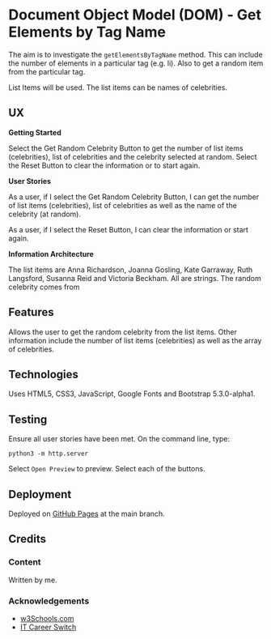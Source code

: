 # Document Object Model (DOM) - Get Elements by Tag Name

The aim is to investigate the `getElementsByTagName` method.  This can include the number of elements in a particular tag (e.g. li).  Also to get a random item from the particular tag.

List Items will be used.  The list items can be names of celebrities.

## UX

**Getting Started**

Select the Get Random Celebrity Button to get the number of list items (celebrities), list of celebrities and the celebrity selected at random.  Select the Reset Button to clear the information or to start again.

**User Stories**

As a user, if I select the Get Random Celebrity Button, I can get the number of list items (celebrities), list of celebrities as well as the name of the celebrity (at random).

As a user, if I select the Reset Button, I can clear the information or start again.

**Information Architecture**

The list items are Anna Richardson, Joanna Gosling, Kate Garraway, Ruth Langsford, Susanna Reid and Victoria Beckham.  All are strings.  The random celebrity comes from 

## Features

Allows the user to get the random celebrity from the list items.  Other information include the number of list items (celebrities) as well as the array of celebrities.

## Technologies

Uses HTML5, CSS3, JavaScript, Google Fonts and Bootstrap 5.3.0-alpha1.

## Testing

Ensure all user stories have been met.  On the command line, type:

    python3 -m http.server

Select `Open Preview` to preview.  Select each of the buttons.

## Deployment

Deployed on [GitHub Pages](https://derektypist.github.io/dom-elements-by-tag-name) at the main branch.

## Credits

### Content

Written by me.

### Acknowledgements

- [w3Schools.com](https://www.w3schools.com)
- [IT Career Switch](https://www.itcareerswitch.co.uk)
